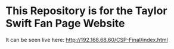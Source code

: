# This Repository is for the Taylor Swift Fan Page Website
It can be seen live here: http://192.168.68.60/CSP-Final/index.html <br>
